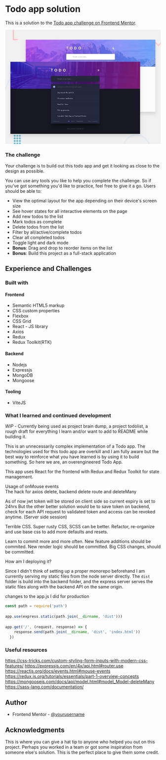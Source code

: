 # Todo app solution

This is a solution to the [Todo app challenge on Frontend Mentor](https://www.frontendmentor.io/challenges/todo-app-Su1_KokOW).

![Design preview for the Minimalist portfolio website coding challenge](./design/desktop-preview.jpg)

### The challenge

Your challenge is to build out this todo app and get it looking as close to the design as possible.

You can use any tools you like to help you complete the challenge. So if you've got something you'd like to practice, feel free to give it a go.
Users should be able to:

- View the optimal layout for the app depending on their device's screen size
- See hover states for all interactive elements on the page
- Add new todos to the list
- Mark todos as complete
- Delete todos from the list
- Filter by all/active/complete todos
- Clear all completed todos
- Toggle light and dark mode
- **Bonus**: Drag and drop to reorder items on the list
- **Bonus**: Build this project as a full-stack application

## Experience and Challenges 

### Built with

#### Frontend
- Semantic HTML5 markup
- CSS custom properties
- Flexbox
- CSS Grid
- React - JS library
- Axios
- Redux
- Redux Toolkit(RTK)

#### Backend
- Nodejs
- Expressjs
- MongoDB
- Mongoose

#### Tooling
- ViteJS

### What I learned and continued development

_WIP_ - Currently being used as project brain dump, a project todolist, a rough draft for everything I learn and/or want to add to README while building it.

This is an unnecessarily complex implementation of a Todo app. The technologies used for this todo app are overkill and I am fully aware but the best way to reinforce what you have learned is by using it to build something. 
So here we are, an overengineered Todo App.

This app uses React for the frontend with Redux and Redux Toolkit for state management. 

Usage of onMouse events   
The hack for axios delete, backend delete route and deleteMany

As of now jwt token will be stored on client side so current expiry is set to 24hrs
But the other better solution would be to save token on backend, check for each API request to validated token and access can be revoked anytime. (Server side session)

Terrible CSS. Super rusty CSS, SCSS can be better. Refactor, re-organize and use base css to add more defaults and resets.

Learn to commit more and more often. New feature additions should be commited. New render logic should be committed. Big CSS changes, should be committed.

How am I deploying it? 

Since I didn't think of setting up a proper monorepo beforehand I am currently serving my static files from the node server directly. The `dist` folder is build into the backend folder, and the express server serves the static files along with the backend API on the same origin.

changes to the app.js I did for production

```javascript
const path = require('path')

app.use(express.static(path.join(__dirname, 'dist')))

app.get('/', (request, response) => {
    response.send(path.join(__dirname, 'dist', 'index.html'))
  })

```


### Useful resources

https://css-tricks.com/custom-styling-form-inputs-with-modern-css-features/
https://expressjs.com/en/4x/api.html#router.use
https://reactjs.org/docs/events.html#mouse-events
https://redux.js.org/tutorials/essentials/part-1-overview-concepts
https://mongoosejs.com/docs/api/model.html#model_Model-deleteMany
https://sass-lang.com/documentation/


## Author

- Frontend Mentor - [@yourusername](https://www.frontendmentor.io/profile/yourusername)

## Acknowledgments

This is where you can give a hat tip to anyone who helped you out on this project. Perhaps you worked in a team or got some inspiration from someone else's solution. This is the perfect place to give them some credit.
